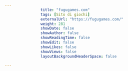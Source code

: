 ```yaml
---
                title: "fugugames.com"
                tags: [Sito di giochi]
                externalUrl: "https://fugugames.com/"
                weight: 281
                showDate: false
                showAuthor: false
                showReadingTime: false
                showEdit: false
                showLikes: false
                showViews: false
                layoutBackgroundHeaderSpace: false
                
---
```



